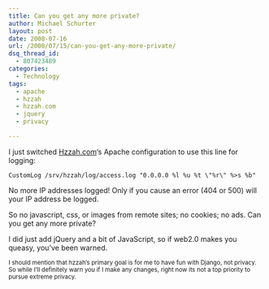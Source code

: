 ```yaml
---
title: Can you get any more private?
author: Michael Schurter
layout: post
date: 2008-07-16
url: /2008/07/15/can-you-get-any-more-private/
dsq_thread_id:
  - 807423489
categories:
  - Technology
tags:
  - apache
  - hzzah
  - hzzah.com
  - jquery
  - privacy

---
```

I just switched [Hzzah.com][1]&#8216;s Apache configuration to use this line for logging:

`CustomLog /srv/hzzah/log/access.log "0.0.0.0 %l %u %t \"%r\" %>s %b"`

No more IP addresses logged! Only if you cause an error (404 or 500) will your IP address be logged.

So no javascript, css, or images from remote sites; no cookies; no ads. Can you get any more private?

I did just add jQuery and a bit of JavaScript, so if web2.0 makes you queasy, you&#8217;ve been warned.

<small>I should mention that hzzah&#8217;s primary goal is for me to have fun with Django, not privacy. So while I&#8217;ll definitely warn you if I make any changes, right now its not a top priority to pursue extreme privacy.</small>

 [1]: http://hzzah.com
